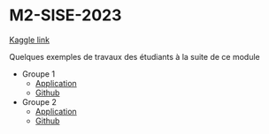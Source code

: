 # M2-SISE-2023

[Kaggle link](https://www.kaggle.com/t/cf07b6810a5b45f18f8dd2505fe3e43c)

Quelques exemples de travaux des étudiants à la suite de ce module

- Groupe 1
	- [Application](https://machine-learning2-dciz.onrender.com/)
	- [Github](https://github.com/Ndeyefatou8/Machine_Learning/tree/main)
- Groupe 2
	- [Application](https://immopred-app.onrender.com/)
	- [Github](https://github.com/cvarrei/immo_TD)
